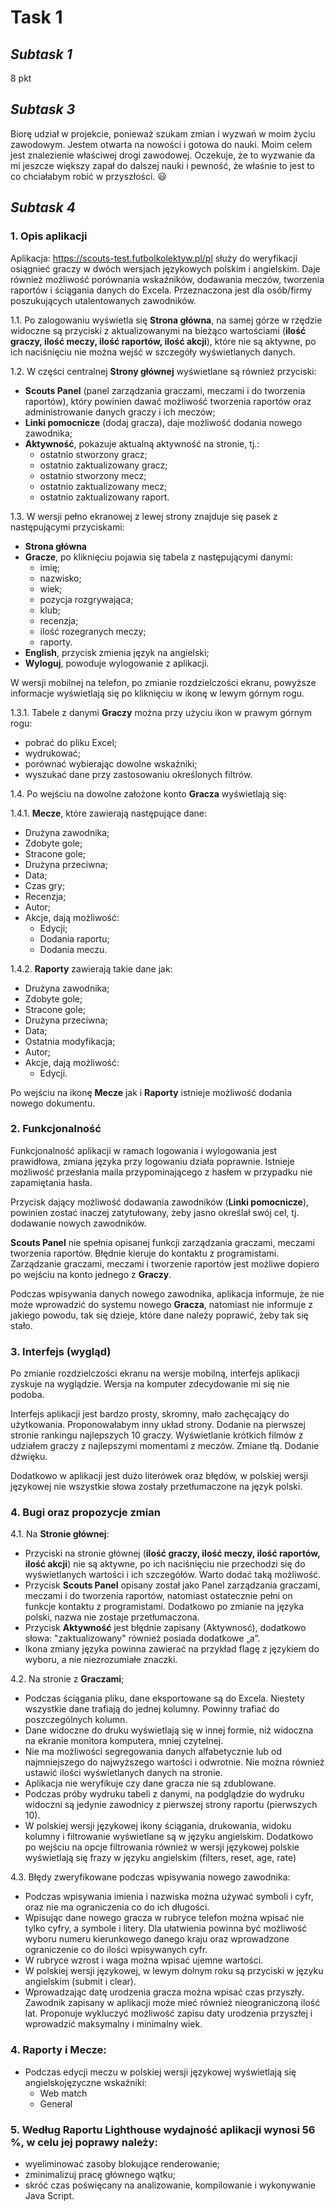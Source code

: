 # Task 1


## *Subtask 1*

8 pkt

## *Subtask 3*

Biorę udział w projekcie, ponieważ szukam zmian i wyzwań w moim życiu zawodowym. Jestem otwarta na nowości i gotowa do nauki. Moim celem jest znalezienie właściwej drogi zawodowej. Oczekuje, że to wyzwanie da mi jeszcze większy zapał do dalszej nauki i pewność, że właśnie to jest to co chciałabym robić w przyszłości. 	:smiley:

## *Subtask 4*


### 1. Opis aplikacji

Aplikacja:  https://scouts-test.futbolkolektyw.pl/pl służy do weryfikacji osiągnieć graczy w dwóch wersjach językowych polskim i angielskim. Daje również możliwość porównania wskaźników, dodawania meczów, tworzenia raportów i ściągania danych do Excela. Przeznaczona jest dla osób/firmy poszukujących utalentowanych zawodników.

1.1. Po zalogowaniu wyświetla się **Strona główna**, na samej górze w rzędzie widoczne są przyciski z aktualizowanymi na bieżąco wartościami (**ilość graczy, ilość meczy, ilość raportów, ilość akcji**), które nie są aktywne, po ich naciśnięciu nie można wejść w szczegóły wyświetlanych danych.

1.2.	W części centralnej **Strony głównej** wyświetlane są również przyciski:
* **Scouts Panel** (panel zarządzania graczami, meczami i do tworzenia raportów), który powinien dawać możliwość tworzenia raportów oraz administrowanie danych graczy i ich meczów;
* **Linki pomocnicze** (dodaj gracza), daje możliwość dodania nowego zawodnika;
* **Aktywność**, pokazuje aktualną aktywność na stronie, tj.:
     * ostatnio stworzony gracz;
     * ostatnio zaktualizowany gracz;
     * ostatnio stworzony mecz;
     * ostatnio zaktualizowany mecz;
     * ostatnio zaktualizowany raport.

1.3.	 W wersji pełno ekranowej z lewej strony znajduje się pasek z następującymi przyciskami:
*	**Strona główna** 
*	**Gracze**, po kliknięciu pojawia się tabela z następującymi danymi:
     *	imię;
     *	nazwisko;
     *	wiek;
     *	pozycja rozgrywająca;
     *	klub;
     *	recenzja;
     *	ilość rozegranych meczy;
     *	raporty.
* **English**, przycisk zmienia język na angielski;
*	**Wyloguj**, powoduje wylogowanie z aplikacji.

W wersji mobilnej na telefon, po zmianie rozdzielczości ekranu, powyższe informacje wyświetlają się po kliknięciu w ikonę w lewym górnym rogu. 

1.3.1.	Tabele z danymi **Graczy** można przy użyciu ikon w prawym górnym rogu:
* pobrać do pliku Excel;
* wydrukować;
* porównać wybierając dowolne wskaźniki;
* wyszukać dane przy zastosowaniu określonych filtrów.

1.4.	Po wejściu na dowolne założone konto **Gracza** wyświetlają się:

1.4.1.	**Mecze**, które zawierają następujące dane:
* Drużyna zawodnika;
* Zdobyte gole;
* Stracone gole;
* Drużyna przeciwna;
* Data;
* Czas gry;
* Recenzja;
* Autor;
* Akcje, dają możliwość:
     * Edycji;
     * Dodania raportu;
     * Dodania meczu.

1.4.2. **Raporty** zawierają takie dane jak:
* Drużyna zawodnika;
* Zdobyte gole;
* Stracone gole;
* Drużyna przeciwna;
* Data;
* Ostatnia modyfikacja;
* Autor;
* Akcje, dają możliwość:
     * Edycji.

Po wejściu na ikonę **Mecze** jak i **Raporty** istnieje możliwość dodania nowego dokumentu.


### 2. Funkcjonalność

Funkcjonalność aplikacji w ramach logowania i wylogowania jest prawidłowa, zmiana języka przy logowaniu działa poprawnie. Istnieje możliwość przesłania maila przypominającego z hasłem w przypadku nie zapamiętania hasła.

Przycisk dający możliwość dodawania zawodników (**Linki pomocnicze**), powinien zostać inaczej zatytułowany, żeby jasno określał swój cel, tj. dodawanie nowych zawodników.

**Scouts Panel** nie spełnia opisanej funkcji zarządzania graczami, meczami tworzenia raportów. Błędnie kieruje do kontaktu z programistami. Zarządzanie graczami, meczami i tworzenie raportów jest możliwe dopiero po wejściu na konto jednego z **Graczy**.

Podczas wpisywania danych nowego zawodnika, aplikacja informuje, że nie może wprowadzić do systemu nowego **Gracza**, natomiast nie informuje z jakiego powodu, tak się dzieje, które dane należy poprawić, żeby tak się stało.

### 3.	Interfejs (wygląd)

Po zmianie rozdzielczości ekranu na wersje mobilną, interfejs aplikacji zyskuje na wyglądzie. Wersja na komputer zdecydowanie mi się nie podoba.

Interfejs aplikacji jest bardzo prosty, skromny, mało zachęcający do użytkowania. Proponowałabym inny układ strony. Dodanie na pierwszej stronie rankingu najlepszych 10 graczy. Wyświetlanie krótkich filmów z udziałem graczy z najlepszymi momentami z meczów. Zmiane tłą. Dodanie dźwięku.

Dodatkowo w aplikacji jest dużo literówek oraz błędów, w polskiej wersji językowej nie wszystkie słowa zostały przetłumaczone na język polski.

### 4.	Bugi oraz propozycje zmian 

4.1.	Na **Stronie głównej**:

* Przyciski na stronie głównej (**ilość graczy, ilość meczy, ilość raportów, ilość akcji**) nie są aktywne, po ich naciśnięciu nie przechodzi się do wyświetlanych wartości i ich szczegółów. Warto dodać taką możliwość.
* Przycisk **Scouts Panel** opisany został jako Panel zarządzania graczami, meczami i do tworzenia raportów, natomiast ostatecznie pełni on funkcje kontaktu z programistami. Dodatkowo po zmianie na języka polski, nazwa nie zostaje przetłumaczona.
* Przycisk **Aktywność** jest błędnie zapisany (Aktywnosć), dodatkowo słowa: "zaktualizowany" również posiada dodatkowe „a”.
* Ikona zmiany języka powinna zawierać na przykład flagę z językiem do wyboru, a nie niezrozumiałe znaczki.

4.2.	Na stronie z **Graczami**;

* Podczas ściągania pliku, dane eksportowane są do Excela. Niestety wszystkie dane trafiają do jednej kolumny. Powinny trafiać do poszczególnych kolumn. 
* Dane widoczne do druku wyświetlają się w innej formie, niż widoczna na ekranie monitora komputera, mniej czytelnej.
* Nie ma możliwości segregowania danych alfabetycznie lub od najmniejszego do najwyższego wartości i odwrotnie. Nie można również ustawić ilości wyświetlanych danych na stronie.
* Aplikacja nie weryfikuje czy dane gracza nie są zdublowane.
* Podczas próby wydruku tabeli z danymi, na podglądzie do wydruku widoczni są jedynie zawodnicy z pierwszej strony raportu (pierwszych 10).
* W polskiej wersji językowej ikony ściągania, drukowania, widoku kolumny i filtrowanie wyświetlane są w języku angielskim. Dodatkowo po wejściu na opcje filtrowania również w wersji językowej polskie wyświetlają się frazy w języku angielskim (filters, reset, age, rate)

4.3.	Błędy zweryfikowane podczas wpisywania nowego zawodnika:

* Podczas wpisywania imienia i nazwiska można używać symboli i cyfr, oraz nie ma ograniczenia co do ich długości.
* Wpisując dane nowego gracza w rubryce telefon można wpisać nie tylko cyfry, a symbole i litery. Dla ułatwienia powinna być możliwość wyboru numeru kierunkowego danego kraju oraz wprowadzone ograniczenie co do ilości wpisywanych cyfr.
* W rubryce wzrost i waga można wpisać ujemne wartości.
* W polskiej wersji językowej, w lewym dolnym roku są przyciski w języku angielskim (submit i clear).
* Wprowadzając datę urodzenia gracza można wpisać czas przyszły. Zawodnik zapisany w aplikacji może mieć również nieograniczoną ilość lat. Proponuje wykluczyć możliwość zapisu daty urodzenia przyszłej i wprowadzić maksymalny i minimalny wiek.

 ### 4.	Raporty i Mecze:

* Podczas edycji meczu w polskiej wersji językowej wyświetlają się angielskojęzyczne wskaźniki:
     * Web match
     * General 

### 5.	Według Raportu Lighthouse wydajność aplikacji wynosi 56 %, w celu jej poprawy należy:

* wyeliminować zasoby blokujące renderowanie;
* zminimalizuj pracę głównego wątku;
* skróć czas poświęcany na analizowanie, kompilowanie i wykonywanie Java Script.
















